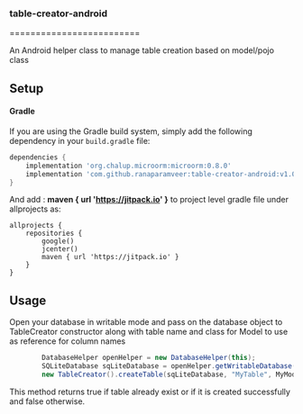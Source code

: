 ### table-creator-android
=========================

An Android helper class to manage table creation based on model/pojo class

Setup
-----
#### Gradle

If you are using the Gradle build system, simply add the following dependency in your `build.gradle` file:

```groovy
dependencies {
    implementation 'org.chalup.microorm:microorm:0.8.0'
    implementation 'com.github.ranaparamveer:table-creator-android:v1.0.0'
}
```


And add : **maven { url 'https://jitpack.io' }** to project level gradle file under allprojects as:


```
allprojects {
    repositories {
        google()
        jcenter()
        maven { url 'https://jitpack.io' }
    }
}
```

Usage
-----

Open your database in writable mode and pass on the database object to TableCreator constructor along with table name and class for Model to use as reference for column names

```java
        DatabaseHelper openHelper = new DatabaseHelper(this);
        SQLiteDatabase sqLiteDatabase = openHelper.getWritableDatabase();
        new TableCreator().createTable(sqLiteDatabase, "MyTable", MyModel.class);
```

This method returns true if table already exist or if it is created successfully and false otherwise.
